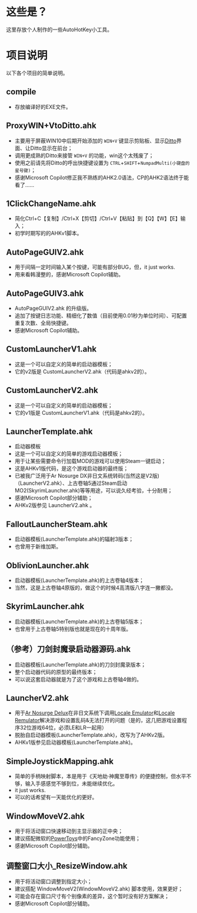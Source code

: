 # 这些是？

这里存放个人制作的一些AutoHotKey小工具。

# 项目说明

以下各个项目的简单说明。

## compile
- 存放编译好的EXE文件。

## ProxyWIN+VtoDitto.ahk
- 主要用于屏蔽WIN10中后期开始添加的 `WIN+V` 键显示剪贴板、显示[Ditto](https://github.com/sabrogden/Ditto)界面、让Ditto显示在前台；
- 调用更成熟的Ditto来接管 `WIN+V` 的功能，win这个太残废了；
- 使用之前请先将Ditto的呼出快捷键设置为 `CTRL`+`SHIFT`+`NumpadMulti(小键盘的星号键)`；
- 感谢Microsoft Copilot修正我不熟练的AHK2.0语法，CP的AHK2语法终于能看了……

## 1ClickChangeName.ahk
- 简化Ctrl+C【复制】/Ctrl+X【剪切】/Ctrl+V【粘贴】到【Q】【W】【E】输入；
- 初学时期写的的AHKv1脚本。

## AutoPageGUIV2.ahk
- 用于间隔一定时间输入某个按键，可能有部分BUG，但，it just works.
- 用来看韩漫整的，感谢Microsoft Copilot辅助。

## AutoPageGUIV3.ahk
- AutoPageGUIV2.ahk 的升级版。
- 追加了按键日志功能、精细化了数值（目前使用0.01秒为单位时间）、可配置重复次数、全局快捷键。
- 感谢Microsoft Copilot辅助。

## CustomLauncherV1.ahk
- 这是一个可以自定义的简单的启动器模板；
- 它的v2版是 CustomLauncherV2.ahk（代码是ahkv2的）。

## CustomLauncherV2.ahk
- 这是一个可以自定义的简单的启动器模板；
- 它的v1版是 CustomLauncherV1.ahk（代码是ahkv2的）。

## LauncherTemplate.ahk
- 启动器模板
- 这是一个可以自定义的简单的游戏启动器模板；
- 用于让某些需要命令行加载MOD的游戏可以使用Steam一键启动；
- 这是AHKv1版代码，是这个游戏启动器的最终版；
- 已被我广泛用于Ar Nosurge DX非日文系统转码(当然这是V2版)（LauncherV2.ahk）、上古卷轴5通过Steam启动MO2(SkyrimLauncher.ahk)等等用途，可以说久经考验，十分耐用；
- 感谢Microsoft Copilot部分辅助；
- AHKv2版参见 LauncherV2.ahk 。

## FalloutLauncherSteam.ahk
- 启动器模板(LauncherTemplate.ahk)的辐射3版本；
- 也曾用于新维加斯。

## OblivionLauncher.ahk
- 启动器模板(LauncherTemplate.ahk)的上古卷轴4版本；
- 当然，这是上古卷轴4原版的，做这个的时候4高清版八字连一撇都没。

## SkyrimLauncher.ahk
- 启动器模板(LauncherTemplate.ahk)的上古卷轴5版本；
- 也曾用于上古卷轴5特别版也就是现在的十周年版。

## （参考）刀剑封魔录启动器源码.ahk
- 启动器模板(LauncherTemplate.ahk)的刀剑封魔录版本；
- 整个启动器代码的原型的最终版本；
- 可以说这套启动器就是为了这个游戏和上古卷轴4做的。

## LauncherV2.ahk
- 用于[Ar Nosurge Delux](https://www.pcgamingwiki.com/wiki/Ar_Nosurge%3A_Ode_to_an_Unborn_Star_DX)在非日文系统下调用[Locale Emulator](https://github.com/xupefei/Locale-Emulator)和[Locale Remulator](https://github.com/InWILL/Locale_Remulator)解决游戏和设置乱码&无法打开的问题（是的，这几把游戏设置程序32位游戏64位，必须LE和LR一起用）
- 脱胎自启动器模板(LauncherTemplate.ahk)，改写为了AHKv2版。
- AHKv1版参见启动器模板(LauncherTemplate.ahk)。

## SimpleJoystickMapping.ahk
- 简单的手柄映射脚本，本是用于《天地劫·神魔至尊传》的便捷控制，但水平不够，输入手感感觉不够到位，未能继续优化。
- it just works.
- 可以的话希望有一天能优化的更好。

## WindowMoveV2.ahk
- 用于将活动窗口快速移动到主显示器的正中央；
- 建议搭配微软的[PowerToys](https://github.com/microsoft/PowerToys)中的FancyZone功能使用；
- 感谢Microsoft Copilot部分辅助。

## 调整窗口大小_ResizeWindow.ahk
- 用于将活动窗口调整到指定大小；
- 建议搭配 WindowMoveV2(WindowMoveV2.ahk) 脚本使用，效果更好；
- 可能会存在窗口尺寸有个别像素的差异，这个暂时没有好方案解决；
- 感谢Microsoft Copilot部分辅助。
